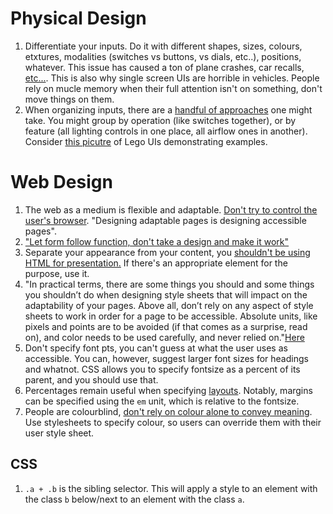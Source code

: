 # Physical Design
1. Differentiate your inputs. Do it with different shapes, sizes, colours, etxtures, modalities (switches vs buttons, vs dials, etc..), positions, whatever. This issue has caused a ton of plane crashes, car recalls, [etc...](https://interactionmagic.com/UX-LEGO-Interfaces). This is also why single screen UIs are horrible in vehicles. People rely on mucle memory when their full attention isn't on something, don't move things on them.
1. When organizing inputs, there are a [handful of approaches](https://interactionmagic.com/UX-LEGO-Interfaces) one might take. You might group by operation (like switches together), or by feature (all lighting controls in one place, all airflow ones in another). Consider [this picutre](https://interactionmagic.com/images/pages/UX-LEGO-Interfaces/organisation.jpg) of Lego UIs demonstrating examples.

# Web Design
1. The web as a medium is flexible and adaptable. [Don't try to control the user's browser](https://alistapart.com/article/dao/). "Designing adaptable pages is designing accessible pages".
1. ["Let form follow function, don't take a design and make it work"](https://alistapart.com/article/dao/#section6)
1. Separate your appearance from your content, you [shouldn't be using HTML for presentation.](https://alistapart.com/article/dao/#section6) If there's an appropriate element for the purpose, use it.
1. "In practical terms, there are some things you should and some things you shouldn’t do when designing style sheets that will impact on the adaptability of your pages. Above all, don’t rely on any aspect of style sheets to work in order for a page to be accessible. Absolute units, like pixels and points are to be avoided (if that comes as a surprise, read on), and color needs to be used carefully, and never relied on."[Here](https://alistapart.com/article/dao/#section6)
1. Don't specify font pts, you can't guess at what the user uses as accessible. You can, however, suggest larger font sizes for headings and whatnot. CSS allows you to specify fontsize as a percent of its parent, and you should use that.
1. Percentages remain useful when specifying [layouts](https://alistapart.com/article/dao/#section8). Notably, margins can be specified using the `em` unit, which is relative to the fontsize.
1. People are colourblind, [don't rely on colour alone to convey meaning](https://alistapart.com/article/dao/#section9). Use stylesheets to specify colour, so users can override them with their user style sheet.

## CSS
1. `.a + .b` is the sibling selector. This will apply a style to an element with the class `b` below/next to an element with the class `a`.
